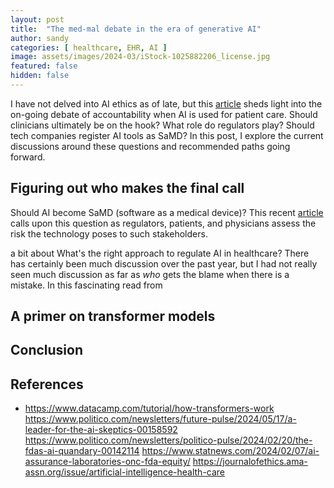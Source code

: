 ```yaml
---
layout: post
title:  "The med-mal debate in the era of generative AI"
author: sandy
categories: [ healthcare, EHR, AI ]
image: assets/images/2024-03/iStock-1025882206_license.jpg
featured: false
hidden: false
---
```


I have not delved into AI ethics as of late, but this [article](https://www.politico.com/news/2024/03/24/who-pays-when-your-doctors-ai-goes-rogue-00148447) sheds light into the on-going debate of accountability when AI is used for patient care.  Should clinicians ultimately be on the hook?  What role do regulators play?  Should tech companies register AI tools as SaMD?  In this post, I explore the current discussions around these questions and recommended paths going forward.  

## Figuring out who makes the final call

Should AI become SaMD (software as a medical device)?  This recent [article](https://www.politico.com/news/2024/03/24/who-pays-when-your-doctors-ai-goes-rogue-00148447) calls upon this question as regulators, patients, and physicians assess the risk the technology poses to such stakeholders.   

 a bit about  What's the right approach to regulate AI in healthcare?  There has certainly been much discussion over the past year, but I had not really seen much discussion as far as *who* gets the blame when there is a mistake.  In this fascinating read from 

## A primer on transformer models










## Conclusion



## References
+ <https://www.datacamp.com/tutorial/how-transformers-work>
https://www.politico.com/newsletters/future-pulse/2024/05/17/a-leader-for-the-ai-skeptics-00158592
https://www.politico.com/newsletters/politico-pulse/2024/02/20/the-fdas-ai-quandary-00142114
https://www.statnews.com/2024/02/07/ai-assurance-laboratories-onc-fda-equity/
https://journalofethics.ama-assn.org/issue/artificial-intelligence-health-care